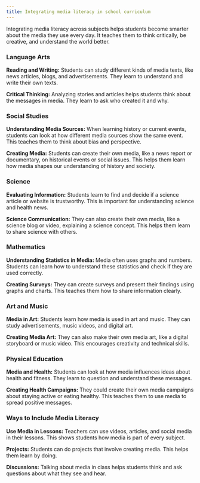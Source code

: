 ```yaml
---
title: Integrating media literacy in school curriculum
---
```


Integrating media literacy across subjects helps students become smarter about the media they use every day. It teaches them to think critically, be creative, and understand the world better.

### Language Arts

**Reading and Writing:** Students can study different kinds of media texts, like news articles, blogs, and advertisements. They learn to understand and write their own texts.

**Critical Thinking:** Analyzing stories and articles helps students think about the messages in media. They learn to ask who created it and why.

### Social Studies

**Understanding Media Sources:** When learning history or current events, students can look at how different media sources show the same event. This teaches them to think about bias and perspective.

**Creating Media:** Students can create their own media, like a news report or documentary, on historical events or social issues. This helps them learn how media shapes our understanding of history and society.

### Science

**Evaluating Information:** Students learn to find and decide if a science article or website is trustworthy. This is important for understanding science and health news.

**Science Communication:** They can also create their own media, like a science blog or video, explaining a science concept. This helps them learn to share science with others.

### Mathematics

**Understanding Statistics in Media:** Media often uses graphs and numbers. Students can learn how to understand these statistics and check if they are used correctly.

**Creating Surveys:** They can create surveys and present their findings using graphs and charts. This teaches them how to share information clearly.

### Art and Music

**Media in Art:** Students learn how media is used in art and music. They can study advertisements, music videos, and digital art.

**Creating Media Art:** They can also make their own media art, like a digital storyboard or music video. This encourages creativity and technical skills.

### Physical Education

**Media and Health:** Students can look at how media influences ideas about health and fitness. They learn to question and understand these messages.

**Creating Health Campaigns:** They could create their own media campaigns about staying active or eating healthy. This teaches them to use media to spread positive messages.

### Ways to Include Media Literacy

**Use Media in Lessons:** Teachers can use videos, articles, and social media in their lessons. This shows students how media is part of every subject.

**Projects:** Students can do projects that involve creating media. This helps them learn by doing.

**Discussions:** Talking about media in class helps students think and ask questions about what they see and hear.
